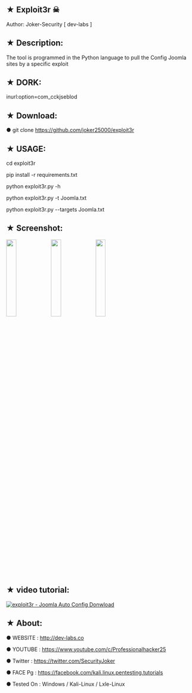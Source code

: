 
## ★ Exploit3r ☠

   Author: Joker-Security [ dev-labs ]

## ★ Description:

The tool is programmed in the Python language to pull the Config Joomla sites by a specific exploit

## ★ DORK:

inurl:option=com_cckjseblod

## ★ Download:

● git clone https://github.com/joker25000/exploit3r

## ★ USAGE:

cd exploit3r

pip install -r requirements.txt

python exploit3r.py -h

python exploit3r.py -t Joomla.txt

python exploit3r.py --targets Joomla.txt


## ★ Screenshot:

<img src="https://i.imgur.com/xyQFfIZ.png" width="23%"></img> <img src="https://i.imgur.com/RKwRiIz.png" width="23%"></img> <img src="https://i.imgur.com/mc2gd7I.png" width="23%"></img> 

## ★ video tutorial:
[![ exploit3r - Joomla Auto Config Donwload ](https://i.ytimg.com/vi/9TpCUnKyzQk/hqdefault.jpg)](https://www.youtube.com/watch?v=9TpCUnKyzQk)


## ★ About:

● WEBSITE : http://dev-labs.co

● YOUTUBE : https://www.youtube.com/c/Professionalhacker25

● Twitter : https://twitter.com/SecurityJoker

● FACE Pg : https://facebook.com/kali.linux.pentesting.tutorials

● Tested On : Windows / Kali-Linux / Lxle-Linux

